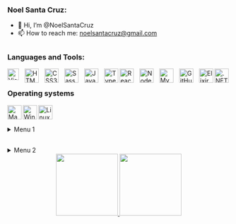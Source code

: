 ### Noel Santa Cruz:


- 👋 Hi, I’m @NoelSantaCruz
- 📫 How to reach me: noelsantacruz@gmail.com

##

### Languages and Tools:

<img align="left" alt="Visual Studio Code" width="26px" src="https://cdn.jsdelivr.net/gh/devicons/devicon/icons/vscode/vscode-original.svg" style="padding-right:10px;" />
<img align="left" alt="HTML5" width="32px" src="https://cdn.jsdelivr.net/gh/devicons/devicon/icons/html5/html5-original.svg" style="padding-right:10px;" />
<img align="left" alt="CSS3" width="32px" src="https://cdn.jsdelivr.net/gh/devicons/devicon/icons/css3/css3-original.svg" style="padding-right:10px;" />
<img align="left" alt="Sass" width="32px" src="https://cdn.jsdelivr.net/gh/devicons/devicon/icons/sass/sass-original.svg" style="padding-right:10px;" />
<img align="left" alt="JavaScript" width="32px" src="https://cdn.jsdelivr.net/gh/devicons/devicon/icons/javascript/javascript-original.svg" style="padding-right:10px;" />
<img align="left" alt="TypeScript" width="32px" src="https://cdn.jsdelivr.net/gh/devicons/devicon/icons/typescript/typescript-original.svg" />
<img align="left" alt="React" width="32px" src="https://cdn.jsdelivr.net/gh/devicons/devicon/icons/react/react-original.svg" style="padding-right:10px;" />
<img align="left" alt="Node.js" width="32px" src="https://cdn.jsdelivr.net/gh/devicons/devicon/icons/nodejs/nodejs-original.svg" style="padding-right:10px;" />
<img align="left" alt="MySQL" width="32px" src="https://cdn.jsdelivr.net/gh/devicons/devicon/icons/mysql/mysql-original.svg" style="padding-right:10px;" />
<img align="left" alt="GitHub" width="32px" src="https://user-images.githubusercontent.com/3369400/139448065-39a229ba-4b06-434b-bc67-616e2ed80c8f.png" style="padding-right:10px;" />
<img align="left" alt="Elixir" width="32px" src="https://cdn.jsdelivr.net/gh/devicons/devicon/icons/elixir/elixir-original.svg" />
<img align="left" alt=".NET" width="32px" src="https://cdn.jsdelivr.net/gh/devicons/devicon/icons/dotnetcore/dotnetcore-original.svg" />
<!--<img align="left" alt="Terminal" width="32px" src="./img/terminal-light.svg" />-->
<!--<img align="left" alt="Terminal" width="32px" src="./img/terminal-dark.svg" />-->

<br />

##

### Operating systems

<img align="left" alt="Mac OS X" width="32px" src="https://cdn.jsdelivr.net/gh/devicons/devicon/icons/apple/apple-original.svg" />
<img align="left" alt="Windows" width="32px" src="https://cdn.jsdelivr.net/gh/devicons/devicon/icons/windows8/windows8-original.svg" />
<img align="left" alt="Linux" width="32px" src="https://cdn.jsdelivr.net/gh/devicons/devicon/icons/linux/linux-original.svg" />

<br />

##

<details>
  <summary>Menu 1</summary>
    <p>1.</p>
    <p>2.</p>
    <p>3.</p>
    <p>4.</p>
</details>

##

<details>
  <summary>Menu 2</summary>
    <p>1.</p>
    <p>2.</p>
    <p>3.</p>
    <p>4.</p>
</details>

<div align="center">
  <a href="https://github.com/noelsantacruz">
  <img height="140px" src="https://github-readme-stats.vercel.app/api?username=noelsantacruz&show_icons=true&theme=dark&include_all_commits=true&count_private=true"/>
  <img height="140px" src="https://github-readme-stats.vercel.app/api/top-langs/?username=noelsantacruz&layout=compact&langs_count=7&theme=dark"/>
</div>
